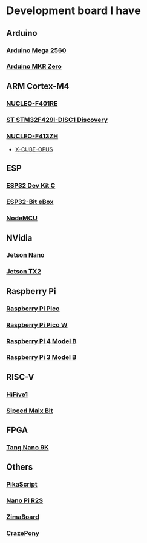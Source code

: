 # Development board I have


## Arduino

### [Arduino Mega 2560](https://store.arduino.cc/products/arduino-mega-2560-rev3)

### [Arduino MKR Zero](https://docs.arduino.cc/hardware/mkr-zero)

## ARM Cortex-M4

### [NUCLEO-F401RE](https://www.st.com/en/evaluation-tools/nucleo-f401re.html)

### [ST STM32F429I-DISC1 Discovery](https://www.st.com/en/evaluation-tools/32f429idiscovery.html)

### [NUCLEO-F413ZH](https://www.st.com/en/evaluation-tools/nucleo-f413zh.html)
- [X-CUBE-OPUS](https://www.st.com/en/embedded-software/x-cube-opus.html)

## ESP

### [ESP32 Dev Kit C](https://docs.espressif.com/projects/esp-idf/en/release-v3.0/hw-reference/modules-and-boards.html)

### [ESP32-Bit eBox](https://www.cnx-software.com/2017/05/07/getting-started-with-esp32-bit-module-and-esp32-t-development-board-using-arduino-core-for-esp32/)

### [NodeMCU](https://www.nodemcu.com/index_en.html)

## NVidia

### [Jetson Nano](https://developer.nvidia.com/embedded/jetson-nano-developer-kit)

### [Jetson TX2](https://developer.nvidia.com/embedded/jetson-tx2-developer-kit)

## Raspberry Pi

### [Raspberry Pi Pico](https://www.raspberrypi.com/products/raspberry-pi-pico/)

### [Raspberry Pi Pico W](https://www.raspberrypi.com/documentation/microcontrollers/raspberry-pi-pico.html)

### [Raspberry Pi 4 Model B](https://www.raspberrypi.com/products/raspberry-pi-4-model-b/)

### [Raspberry Pi 3 Model B](https://www.raspberrypi.com/products/raspberry-pi-3-model-b/)

## RISC-V

### [HiFive1](https://www.sifive.com/boards/hifive1)

### [Sipeed Maix Bit](https://wiki.sipeed.com/soft/maixpy/en/develop_kit_board/maix_bit.html)

## FPGA 

### [Tang Nano 9K](https://wiki.sipeed.com/hardware/en/tang/Tang-Nano-9K/Nano-9K.html)

## Others

### [PikaScript](http://pikascript.com/)

### [Nano Pi R2S](https://www.friendlyelec.com/index.php?route=product/product&product_id=282)

### [ZimaBoard](https://www.zimaboard.com/)

### [CrazePony](http://www.crazepony.com/)
